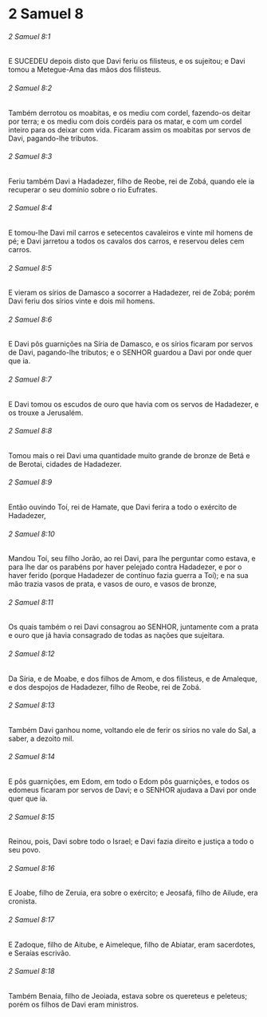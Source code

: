 # 2 Samuel 8

###### 2 Samuel 8:1

E SUCEDEU depois disto que Davi feriu os filisteus, e os sujeitou; e Davi tomou a Metegue-Ama das mãos dos filisteus.

###### 2 Samuel 8:2

Também derrotou os moabitas, e os mediu com cordel, fazendo-os deitar por terra; e os mediu com dois cordéis para os matar, e com um cordel inteiro para os deixar com vida. Ficaram assim os moabitas por servos de Davi, pagando-lhe tributos.

###### 2 Samuel 8:3

Feriu também Davi a Hadadezer, filho de Reobe, rei de Zobá, quando ele ia recuperar o seu domínio sobre o rio Eufrates.

###### 2 Samuel 8:4

E tomou-lhe Davi mil carros e setecentos cavaleiros e vinte mil homens de pé; e Davi jarretou a todos os cavalos dos carros, e reservou deles cem carros.

###### 2 Samuel 8:5

E vieram os sírios de Damasco a socorrer a Hadadezer, rei de Zobá; porém Davi feriu dos sírios vinte e dois mil homens.

###### 2 Samuel 8:6

E Davi pôs guarnições na Síria de Damasco, e os sírios ficaram por servos de Davi, pagando-lhe tributos; e o SENHOR guardou a Davi por onde quer que ia.

###### 2 Samuel 8:7

E Davi tomou os escudos de ouro que havia com os servos de Hadadezer, e os trouxe a Jerusalém.

###### 2 Samuel 8:8

Tomou mais o rei Davi uma quantidade muito grande de bronze de Betá e de Berotai, cidades de Hadadezer.

###### 2 Samuel 8:9

Então ouvindo Toí, rei de Hamate, que Davi ferira a todo o exército de Hadadezer,

###### 2 Samuel 8:10

Mandou Toí, seu filho Jorão, ao rei Davi, para lhe perguntar como estava, e para lhe dar os parabéns por haver pelejado contra Hadadezer, e por o haver ferido (porque Hadadezer de contínuo fazia guerra a Toí); e na sua mão trazia vasos de prata, e vasos de ouro, e vasos de bronze,

###### 2 Samuel 8:11

Os quais também o rei Davi consagrou ao SENHOR, juntamente com a prata e ouro que já havia consagrado de todas as nações que sujeitara.

###### 2 Samuel 8:12

Da Síria, e de Moabe, e dos filhos de Amom, e dos filisteus, e de Amaleque, e dos despojos de Hadadezer, filho de Reobe, rei de Zobá.

###### 2 Samuel 8:13

Também Davi ganhou nome, voltando ele de ferir os sírios no vale do Sal, a saber, a dezoito mil.

###### 2 Samuel 8:14

E pôs guarnições, em Edom, em todo o Edom pôs guarnições, e todos os edomeus ficaram por servos de Davi; e o SENHOR ajudava a Davi por onde quer que ia.

###### 2 Samuel 8:15

Reinou, pois, Davi sobre todo o Israel; e Davi fazia direito e justiça a todo o seu povo.

###### 2 Samuel 8:16

E Joabe, filho de Zeruia, era sobre o exército; e Jeosafá, filho de Ailude, era cronista.

###### 2 Samuel 8:17

E Zadoque, filho de Aitube, e Aimeleque, filho de Abiatar, eram sacerdotes, e Seraías escrivão.

###### 2 Samuel 8:18

Também Benaia, filho de Jeoiada, estava sobre os quereteus e peleteus; porém os filhos de Davi eram ministros.


